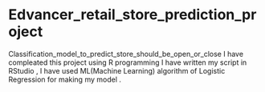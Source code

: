 # Edvancer_retail_store_prediction_project
Classification_model_to_predict_store_should_be_open_or_close
I have compleated this project using R programming 
I have written my script in RStudio , 
I have used ML(Machine Learning) algorithm of Logistic Regression for making my model .
